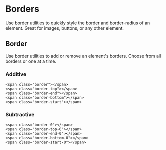 # Borders

Use border utilities to quickly style the border and border-radius of an element. Great for images, buttons, or any other element.

## Border

Use border utilities to add or remove an element's borders. Choose from all borders or one at a time.

### Additive

```
<span class="border"></span>
<span class="border-top"></span>
<span class="border-end"></span>
<span class="border-bottom"></span>
<span class="border-start"></span>
```

### Subtractive

```
<span class="border-0"></span>
<span class="border-top-0"></span>
<span class="border-end-0"></span>
<span class="border-bottom-0"></span>
<span class="border-start-0"></span>
```